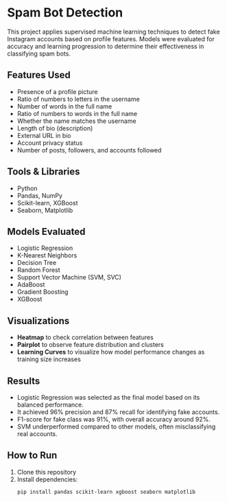 # Spam Bot Detection

This project applies supervised machine learning techniques to detect fake Instagram accounts based on profile features. Models were evaluated for accuracy and learning progression to determine their effectiveness in classifying spam bots.

## Features Used

- Presence of a profile picture
- Ratio of numbers to letters in the username
- Number of words in the full name
- Ratio of numbers to words in the full name
- Whether the name matches the username
- Length of bio (description)
- External URL in bio
- Account privacy status
- Number of posts, followers, and accounts followed

## Tools & Libraries

- Python
- Pandas, NumPy
- Scikit-learn, XGBoost
- Seaborn, Matplotlib

## Models Evaluated

- Logistic Regression
- K-Nearest Neighbors
- Decision Tree
- Random Forest
- Support Vector Machine (SVM, SVC)
- AdaBoost
- Gradient Boosting
- XGBoost

## Visualizations

- **Heatmap** to check correlation between features
- **Pairplot** to observe feature distribution and clusters
- **Learning Curves** to visualize how model performance changes as training size increases

## Results

- Logistic Regression was selected as the final model based on its balanced performance.
- It achieved 96% precision and 87% recall for identifying fake accounts.
- F1-score for fake class was 91%, with overall accuracy around 92%.
- SVM underperformed compared to other models, often misclassifying real accounts.

## How to Run

1. Clone this repository
2. Install dependencies:  
   ```bash
   pip install pandas scikit-learn xgboost seaborn matplotlib
